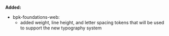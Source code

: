 **Added:**

- bpk-foundations-web:
  - added weight, line height, and letter spacing tokens that will be used to support the new typography system
